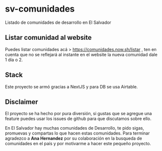 # sv-comunidades

Listado de comunidades de desarrollo en El Salvador

## Listar comunidad al website

Puedes listar comunidades acá > https://comunidades.now.sh/listar , ten en cuenta que no se reflejará al instante en el website la nueva comunidad dale 1 día o 2.

## Stack

Este proyecto se armó gracias a NextJS y para DB se usa Airtable.

## Disclaimer

El proyecto se ha hecho por pura diversión, si gustas que se agregue una feature puedes usar los issues de github para que discutamos sobre ello.

En El Salvador hay muchas comunidades de Desarrollo, te pido sigas, promuevas y compartas lo que hacen estas comunidades. Para terminar agradezco a **Ana Hernandez** por su colaboración en la busqueda de comunidades en el país y por motivarme a hacer este pequeño proyecto.
